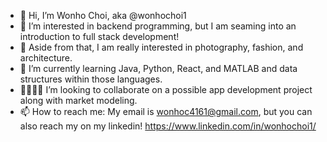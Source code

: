 - 👋 Hi, I’m Wonho Choi, aka @wonhochoi1
- 🌌 I’m interested in backend programming, but I am seaming into an introduction to full stack development!
- 📀 Aside from that, I am really interested in photography, fashion, and architecture.
- 🌱 I’m currently learning Java, Python, React, and MATLAB and data structures within those languages.
- 🫱🏻‍🫲🏾 I’m looking to collaborate on a possible app development project along with market modeling. 
- 📫 How to reach me: My email is wonhoc4161@gmail.com, but you can also reach my on my linkedin! https://www.linkedin.com/in/wonhochoi1/

<!---
wonhochoi1/wonhochoi1 is a ✨ special ✨ repository because its `README.md` (this file) appears on your GitHub profile.
You can click the Preview link to take a look at your changes.
--->
